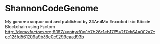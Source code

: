 # ShannonCodeGenome
My genome sequenced and published by 23AndMe
Encoded into Bitcoin Blockchain using Factom
http://demo.factom.org:8087/sentry/f0e0b7b26c1eb1765a2f7eb64a002a7ccc126fd561209a9b86e0c9299caad93b

